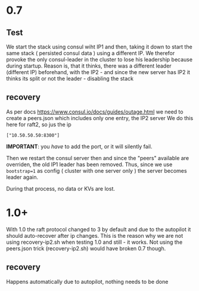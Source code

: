 # 0.7 

## Test

We start the stack using consul wiht IP1 and then, taking it down to start the same stack ( persisted consul data ) using a different IP.
We therefor provoke the only consul-leader in the cluster to lose his leadership because during startup. Reason is, that it thinks, there was a 
different leader (different IP) beforehand, with the IP2 - and since the new server has IP2 it thinks its split or not the leader - disabling the stack

## recovery

As per docs https://www.consul.io/docs/guides/outage.html we need to create a peers.json which includes only one entry, the IP2 server
We do this here for raft2, so jus the ip

    ["10.50.50.50:8300"]
    
**IMPORTANT**: you _have_ to add the port, or it will silently fail.    
    
Then we restart the consul server then and since the "peers" available are overriden, the old IP1 leader has been removed. Thus, since we use `bootstrap=1`
as config ( cluster with one server only ) the server becomes leader again.

During that process, no data or KVs are lost.

# 1.0+

With 1.0 the raft protocol changed to 3 by default and due to the autopilot it should auto-recover after ip changes.
This is the reason why we are not using recovery-ip2.sh when testing 1.0 and still - it works. Not using the peers.json trick (recovery-ip2.sh) would have broken 0.7 though.
   
## recovery

Happens automatically due to autopilot, nothing needs to be done   
